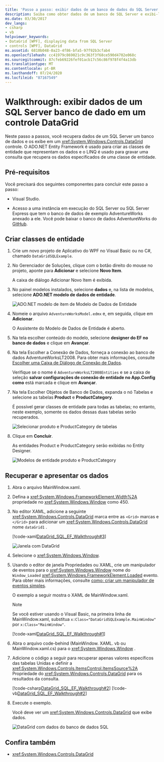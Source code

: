 ```yaml
---
title: 'Passo a passo: exibir dados de um banco de dados do SQL Server em um controle DataGrid'
description: Saiba como obter dados de um banco de SQL Server e exibi-los em um controle DataGrid Windows Presentation Foundation usando este passo a passos.
ms.date: 03/30/2017
dev_langs:
- csharp
- vb
helpviewer_keywords:
- DataGrid [WPF], displaying data from SQL Server
- controls [WPF], DataGrid
ms.assetid: 6810b048-0a23-4f86-bfa5-97f92b3cfab4
ms.openlocfilehash: cc41979c869021c9c363f3f68ce590d4702e068c
ms.sourcegitcommit: 87cfeb69226fef01acb17c56c86f978f4f4a13db
ms.translationtype: MT
ms.contentlocale: pt-BR
ms.lasthandoff: 07/24/2020
ms.locfileid: "87167549"
---
```

# <a name="walkthrough-display-data-from-a-sql-server-database-in-a-datagrid-control"></a>Walkthrough: exibir dados de um SQL Server banco de dado em um controle DataGrid

Neste passo a passos, você recupera dados de um SQL Server um banco de dados e os exibe em um <xref:System.Windows.Controls.DataGrid> controle. O ADO.NET Entity Framework é usado para criar as classes de entidade que representam os dados e o LINQ é usado para gravar uma consulta que recupera os dados especificados de uma classe de entidade.

## <a name="prerequisites"></a>Pré-requisitos

Você precisará dos seguintes componentes para concluir este passo a passo:

- Visual Studio.

- Acesso a uma instância em execução do SQL Server ou SQL Server Express que tem o banco de dados de exemplo AdventureWorks anexado a ele. Você pode baixar o banco de dados AdventureWorks do [GitHub](https://github.com/Microsoft/sql-server-samples/releases).

## <a name="create-entity-classes"></a>Criar classes de entidade

1. Crie um novo projeto de Aplicativo do WPF no Visual Basic ou no C#, chamado `DataGridSQLExample`.

2. No Gerenciador de Soluções, clique com o botão direito do mouse no projeto, aponte para **Adicionar** e selecione **Novo Item**.

     A caixa de diálogo Adicionar Novo Item é exibida.

3. No painel modelos instalados, selecione **dados** e, na lista de modelos, selecione **ADO.NET modelo de dados de entidade**.

     ![ADO.NET modelo de item de Modelo de Dados de Entidade](../../wcf/feature-details/media/ado-net-entity-data-model-item-template.png)

4. Nomeie o arquivo `AdventureWorksModel.edmx` e, em seguida, clique em **Adicionar**.

     O Assistente do Modelo de Dados de Entidade é aberto.

5. Na tela escolher conteúdo do modelo, selecione **designer do EF no banco de dados** e clique em **Avançar**.

6. Na tela Escolher a Conexão de Dados, forneça a conexão ao banco de dados AdventureWorksLT2008. Para obter mais informações, consulte [Escolher uma Caixa de Diálogo de Conexão de Dados](https://docs.microsoft.com/previous-versions/dotnet/netframework-4.0/bb399244(v=vs.100)).

    Verifique se o nome é `AdventureWorksLT2008Entities` e se a caixa de seleção **salvar configurações de conexão de entidade no App.Config como** está marcada e clique em **Avançar**.

7. Na tela Escolher Objetos de Banco de Dados, expanda o nó Tabelas e selecione as tabelas **Product** e **ProductCategory**.

     É possível gerar classes de entidade para todas as tabelas; no entanto, neste exemplo, somente os dados dessas duas tabelas serão recuperados.

     ![Selecionar produto e ProductCategory de tabelas](./media/datagrid-sql-ef-step4.png "DataGrid_SQL_EF_Step4")

8. Clique em **Concluir**.

     As entidades Product e ProductCategory serão exibidas no Entity Designer.

     ![Modelos de entidade produto e ProductCategory](./media/datagrid-sql-ef-step5.png "DataGrid_SQL_EF_Step5")

## <a name="retrieve-and-present-the-data"></a>Recuperar e apresentar os dados

1. Abra o arquivo MainWindow.xaml.

2. Defina a <xref:System.Windows.FrameworkElement.Width%2A> propriedade no <xref:System.Windows.Window> como 450.

3. No editor XAML, adicione a seguinte <xref:System.Windows.Controls.DataGrid> marca entre as `<Grid>` marcas e `</Grid>` para adicionar um <xref:System.Windows.Controls.DataGrid> nome `dataGrid1` .

     [!code-xaml[DataGrid_SQL_EF_Walkthrough#3](~/samples/snippets/csharp/VS_Snippets_Wpf/DataGrid_SQL_EF_Walkthrough/CS/MainWindow.xaml#3)]

     ![Janela com DataGrid](./media/datagrid-sql-ef-step6.png "DataGrid_SQL_EF_Step6")

4. Selecione o <xref:System.Windows.Window>.

5. Usando o editor de janela Propriedades ou XAML, crie um manipulador de eventos para o <xref:System.Windows.Window> nome do `Window_Loaded` <xref:System.Windows.FrameworkElement.Loaded> evento. Para obter mais informações, consulte [como: criar um manipulador de eventos simples](https://docs.microsoft.com/previous-versions/visualstudio/visual-studio-2010/bb675300(v=vs.100)).

     O exemplo a seguir mostra o XAML de MainWindow.xaml.

    > [!NOTE]
    > Se você estiver usando o Visual Basic, na primeira linha de MainWindow.xaml, substitua `x:Class="DataGridSQLExample.MainWindow"` por `x:Class="MainWindow"`.

     [!code-xaml[DataGrid_SQL_EF_Walkthrough#1](~/samples/snippets/csharp/VS_Snippets_Wpf/DataGrid_SQL_EF_Walkthrough/CS/MainWindow.xaml#1)]

6. Abra o arquivo code-behind (MainWindow. XAML. vb ou MainWindow.xaml.cs) para o <xref:System.Windows.Window> .

7. Adicione o código a seguir para recuperar apenas valores específicos das tabelas Unidas e definir a <xref:System.Windows.Controls.ItemsControl.ItemsSource%2A> Propriedade do <xref:System.Windows.Controls.DataGrid> para os resultados da consulta.

     [!code-csharp[DataGrid_SQL_EF_Walkthrough#2](~/samples/snippets/csharp/VS_Snippets_Wpf/DataGrid_SQL_EF_Walkthrough/CS/MainWindow.xaml.cs#2)]
     [!code-vb[DataGrid_SQL_EF_Walkthrough#2](~/samples/snippets/visualbasic/VS_Snippets_Wpf/DataGrid_SQL_EF_Walkthrough/VB/MainWindow.xaml.vb#2)]

8. Execute o exemplo.

     Você deve ver um <xref:System.Windows.Controls.DataGrid> que exibe dados.

     ![DataGrid com dados do banco de dados SQL](./media/datagrid-sql-ef-step7.png "DataGrid_SQL_EF_Step7")

## <a name="see-also"></a>Confira também

- <xref:System.Windows.Controls.DataGrid>
